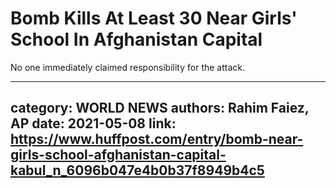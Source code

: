 # Bomb Kills At Least 30 Near Girls' School In Afghanistan Capital

No one immediately claimed responsibility for the attack.

---
category: WORLD NEWS
authors: Rahim Faiez, AP
date: 2021-05-08
link: https://www.huffpost.com/entry/bomb-near-girls-school-afghanistan-capital-kabul_n_6096b047e4b0b37f8949b4c5
---
